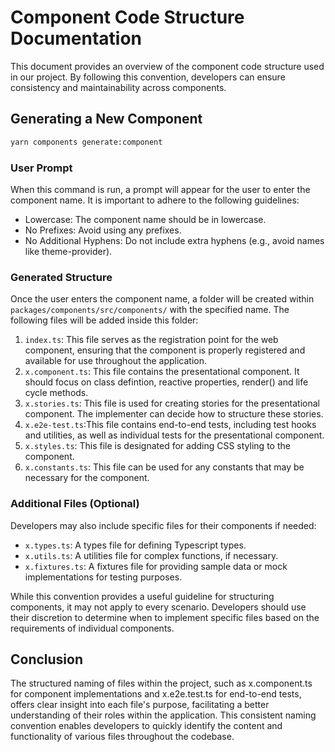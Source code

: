 
# Component Code Structure Documentation

This document provides an overview of the component code structure used in our project. By following this convention, developers can ensure consistency and maintainability across components. 


## Generating a New Component

```bash
yarn components generate:component
```

### User Prompt

When this command is run, a prompt will appear for the user to enter the component name. It is important to adhere to the following guidelines:

- Lowercase: The component name should be in lowercase.
- No Prefixes: Avoid using any prefixes.
- No Additional Hyphens: Do not include extra hyphens (e.g., avoid names like theme-provider).

### Generated Structure

Once the user enters the component name, a folder will be created within `packages/components/src/components/` with the specified name. The following files will be added inside this folder:

1. `index.ts`: This file serves as the registration point for the web component, ensuring that the component is properly registered and available for use throughout the application.
1. `x.component.ts`: This file contains the presentational component. It should focus on class defintion, reactive properties, render() and life cycle methods.
1. `x.stories.ts`: This file is used for creating stories for the presentational component. The implementer can decide how to structure these stories.
1. `x.e2e-test.ts`:This file contains end-to-end tests, including test hooks and utilities, as well as individual tests for the presentational component.
1. `x.styles.ts`: This file is designated for adding CSS styling to the component.
1. `x.constants.ts`: This file can be used for any constants that may be necessary for the component.

### Additional Files (Optional)

Developers may also include specific files for their components if needed:

- `x.types.ts`: A types file for defining Typescript types.
- `x.utils.ts`: A utilities file for complex functions, if necessary.
- `x.fixtures.ts`: A fixtures file for providing sample data or mock implementations for testing purposes.

While this convention provides a useful guideline for structuring components, it may not apply to every scenario. Developers should use their discretion to determine when to implement specific files based on the requirements of individual components.

## Conclusion

The structured naming of files within the project, such as x.component.ts for component implementations and x.e2e.test.ts for end-to-end tests, offers clear insight into each file's purpose, facilitating a better understanding of their roles within the application. This consistent naming convention enables developers to quickly identify the content and functionality of various files throughout the codebase.